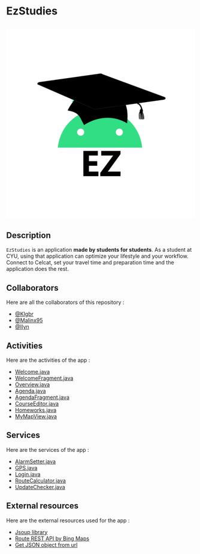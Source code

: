 # EzStudies

![logo](./app/src/main/res/drawable/logo.png)
------
## Description

`EzStudies` is an application **made by students for students**. As a student at CYU, using that application can optimize your lifestyle and your workflow. Connect to Celcat, set your travel time and preparation time and the application does the rest.

## Collaborators

Here are all the collaborators of this repository :
- [@Klgbr](https://github.com/Klbgr)
- [@Malinx95](https://github.com/Malinx95)
- [@IIyn](https://github.com/IIyn)

## Activities

Here are the activities of the app :

- [Welcome.java](./app/src/main/java/com/ezstudies/app/activities/Agenda.java)
- [WelcomeFragment.java ](./app/src/main/java/com/ezstudies/app/activities/WelcomeFragment.java)
- [Overview.java](./app/src/main/java/com/ezstudies/app/activities/Overview.java)
- [Agenda.java](./app/src/main/java/com/ezstudies/app/activities/Agenda.java)
- [AgendaFragment.java](./app/src/main/java/com/ezstudies/app/activities/AgendaFragment.java)
- [CourseEditor.java](./app/src/main/java/com/ezstudies/app/activities/CourseEditor.java)
- [Homeworks.java ](./app/src/main/java/com/ezstudies/app/activities/Homeworks.java )
- [MyMapView.java](./app/src/main/java/com/ezstudies/app/activities/MyMapView.java)

## Services

Here are the services of the app :

- [AlarmSetter.java](./app/src/main/java/com/ezstudies/app/services/AlarmSetter.java)
- [GPS.java](./app/src/main/java/com/ezstudies/app/services/GPS.java)
- [Login.java](./app/src/main/java/com/ezstudies/app/services/Login.java)
- [RouteCalculator.java](./app/src/main/java/com/ezstudies/app/services/RouteCalculator.java)
- [UpdateChecker.java](./app/src/main/java/com/ezstudies/app/services/UpdateChecker.java)

## External resources

Here are the external resources used for the app :

- [Jsoup library](https://jsoup.org/)
- [Route REST API by Bing Maps](https://docs.microsoft.com/en-us/bingmaps/rest-services/routes/calculate-a-route)
- [Get JSON object from url](https://stackoverflow.com/questions/4308554/simplest-way-to-read-json-from-a-url-in-java)
